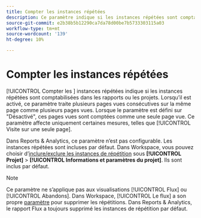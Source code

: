 ```yaml
---
title: Compter les instances répétées
description: Ce paramètre indique si les instances répétées sont comptabilisées dans les rapports.
source-git-commit: e2b38b5b12290ca7da78d00be7b5733303115a03
workflow-type: tm+mt
source-wordcount: '139'
ht-degree: 10%

---
```



# Compter les instances répétées

[!UICONTROL Compter les ] instances répétées indique si les instances répétées sont comptabilisées dans les rapports ou les projets. Lorsqu’il est activé, ce paramètre traite plusieurs pages vues consécutives sur la même page comme plusieurs pages vues. Lorsque le paramètre est défini sur &quot;Désactivé&quot;, ces pages vues sont comptées comme une seule page vue. Ce paramètre affecte uniquement certaines mesures, telles que [!UICONTROL Visite sur une seule page].

Dans Reports &amp; Analytics, ce paramètre n’est pas configurable. Les instances répétées sont incluses par défaut.
Dans Workspace, vous pouvez choisir d’[inclure/exclure les instances de répétition](/help/analyze/analysis-workspace/build-workspace-project/freeform-overview.md) sous **[!UICONTROL Projet]** > **[!UICONTROL Informations et paramètres du projet]**. Ils sont inclus par défaut.

>[!NOTE]
>Ce paramètre ne s’applique pas aux visualisations [!UICONTROL Flux] ou [!UICONTROL Abandons]. Dans Workspace, [!UICONTROL Le flux] a son propre [paramètre](/help/analyze/analysis-workspace/visualizations/c-flow/flow-settings.md) pour supprimer les répétitions. Dans Reports &amp; Analytics, le rapport Flux a toujours supprimé les instances de répétition par défaut.
